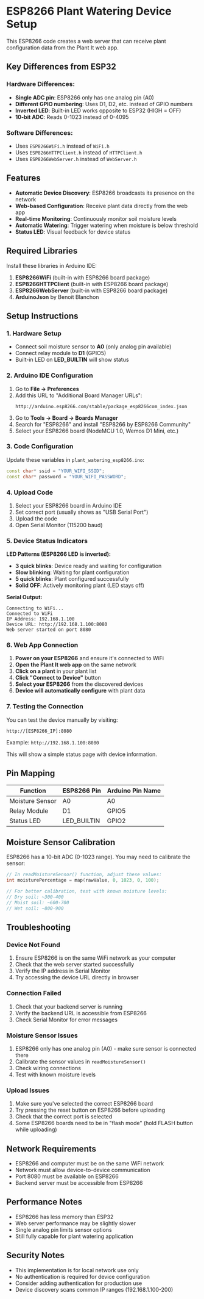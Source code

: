 # ESP8266 Plant Watering Device Setup

This ESP8266 code creates a web server that can receive plant configuration data from the Plant It web app.

## Key Differences from ESP32

### Hardware Differences:
- **Single ADC pin**: ESP8266 only has one analog pin (A0)
- **Different GPIO numbering**: Uses D1, D2, etc. instead of GPIO numbers
- **Inverted LED**: Built-in LED works opposite to ESP32 (HIGH = OFF)
- **10-bit ADC**: Reads 0-1023 instead of 0-4095

### Software Differences:
- Uses `ESP8266WiFi.h` instead of `WiFi.h`
- Uses `ESP8266HTTPClient.h` instead of `HTTPClient.h`
- Uses `ESP8266WebServer.h` instead of `WebServer.h`

## Features

- **Automatic Device Discovery**: ESP8266 broadcasts its presence on the network
- **Web-based Configuration**: Receive plant data directly from the web app
- **Real-time Monitoring**: Continuously monitor soil moisture levels
- **Automatic Watering**: Trigger watering when moisture is below threshold
- **Status LED**: Visual feedback for device status

## Required Libraries

Install these libraries in Arduino IDE:

1. **ESP8266WiFi** (built-in with ESP8266 board package)
2. **ESP8266HTTPClient** (built-in with ESP8266 board package)
3. **ESP8266WebServer** (built-in with ESP8266 board package)
4. **ArduinoJson** by Benoit Blanchon

## Setup Instructions

### 1. Hardware Setup
- Connect soil moisture sensor to **A0** (only analog pin available)
- Connect relay module to **D1** (GPIO5)
- Built-in LED on **LED_BUILTIN** will show status

### 2. Arduino IDE Configuration
1. Go to **File → Preferences**
2. Add this URL to "Additional Board Manager URLs":
   ```
   http://arduino.esp8266.com/stable/package_esp8266com_index.json
   ```
3. Go to **Tools → Board → Boards Manager**
4. Search for "ESP8266" and install "ESP8266 by ESP8266 Community"
5. Select your ESP8266 board (NodeMCU 1.0, Wemos D1 Mini, etc.)

### 3. Code Configuration
Update these variables in `plant_watering_esp8266.ino`:
```cpp
const char* ssid = "YOUR_WIFI_SSID";
const char* password = "YOUR_WIFI_PASSWORD";
```

### 4. Upload Code
1. Select your ESP8266 board in Arduino IDE
2. Set correct port (usually shows as "USB Serial Port")
3. Upload the code
4. Open Serial Monitor (115200 baud)

### 5. Device Status Indicators

**LED Patterns (ESP8266 LED is inverted):**
- **3 quick blinks**: Device ready and waiting for configuration
- **Slow blinking**: Waiting for plant configuration
- **5 quick blinks**: Plant configured successfully
- **Solid OFF**: Actively monitoring plant (LED stays off)

**Serial Output:**
```
Connecting to WiFi...
Connected to WiFi
IP Address: 192.168.1.100
Device URL: http://192.168.1.100:8080
Web server started on port 8080
```

### 6. Web App Connection

1. **Power on your ESP8266** and ensure it's connected to WiFi
2. **Open the Plant It web app** on the same network
3. **Click on a plant** in your plant list
4. **Click "Connect to Device"** button
5. **Select your ESP8266** from the discovered devices
6. **Device will automatically configure** with plant data

### 7. Testing the Connection

You can test the device manually by visiting:
```
http://[ESP8266_IP]:8080
```

Example: `http://192.168.1.100:8080`

This will show a simple status page with device information.

## Pin Mapping

| Function | ESP8266 Pin | Arduino Pin Name |
|----------|-------------|------------------|
| Moisture Sensor | A0 | A0 |
| Relay Module | D1 | GPIO5 |
| Status LED | LED_BUILTIN | GPIO2 |

## Moisture Sensor Calibration

ESP8266 has a 10-bit ADC (0-1023 range). You may need to calibrate the sensor:

```cpp
// In readMoistureSensor() function, adjust these values:
int moisturePercentage = map(rawValue, 0, 1023, 0, 100);

// For better calibration, test with known moisture levels:
// Dry soil: ~300-400
// Moist soil: ~600-700
// Wet soil: ~800-900
```

## Troubleshooting

### Device Not Found
1. Ensure ESP8266 is on the same WiFi network as your computer
2. Check that the web server started successfully
3. Verify the IP address in Serial Monitor
4. Try accessing the device URL directly in browser

### Connection Failed
1. Check that your backend server is running
2. Verify the backend URL is accessible from ESP8266
3. Check Serial Monitor for error messages

### Moisture Sensor Issues
1. ESP8266 only has one analog pin (A0) - make sure sensor is connected there
2. Calibrate the sensor values in `readMoistureSensor()`
3. Check wiring connections
4. Test with known moisture levels

### Upload Issues
1. Make sure you've selected the correct ESP8266 board
2. Try pressing the reset button on ESP8266 before uploading
3. Check that the correct port is selected
4. Some ESP8266 boards need to be in "flash mode" (hold FLASH button while uploading)

## Network Requirements

- ESP8266 and computer must be on the same WiFi network
- Network must allow device-to-device communication
- Port 8080 must be available on ESP8266
- Backend server must be accessible from ESP8266

## Performance Notes

- ESP8266 has less memory than ESP32
- Web server performance may be slightly slower
- Single analog pin limits sensor options
- Still fully capable for plant watering application

## Security Notes

- This implementation is for local network use only
- No authentication is required for device configuration
- Consider adding authentication for production use
- Device discovery scans common IP ranges (192.168.1.100-200) 
